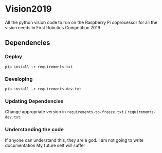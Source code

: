 # Vision2019

All the python vision code to run on the Raspberry Pi coprocessor for all the vision needs in First Robotics Competition 2019.

## Dependencies

### Deploy

```
pip install -r requirements.txt
```

### Developing

```
pip install -r requirements-dev.txt
```

### Updating Dependencies

Change appropriate version in `requirements-to-freeze.txt` / `requirements-dev.txt`.

### Understanding the code
If anyone can understand this, they are a god.
I am not going to write documentation
My future self will suffer
